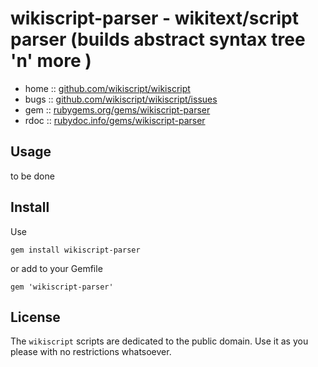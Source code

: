 # wikiscript-parser - wikitext/script parser (builds abstract syntax tree 'n' more )

* home  :: [github.com/wikiscript/wikiscript](https://github.com/wikiscript/wikiscript)
* bugs  :: [github.com/wikiscript/wikiscript/issues](https://github.com/wikiscript/wikiscript/issues)
* gem   :: [rubygems.org/gems/wikiscript-parser](https://rubygems.org/gems/wikiscript-parser)
* rdoc  :: [rubydoc.info/gems/wikiscript-parser](http://rubydoc.info/gems/wikiscript-parser)



## Usage


to be done



## Install

Use

    gem install wikiscript-parser

or add to your Gemfile

    gem 'wikiscript-parser'


## License

The `wikiscript` scripts are dedicated to the public domain.
Use it as you please with no restrictions whatsoever.
